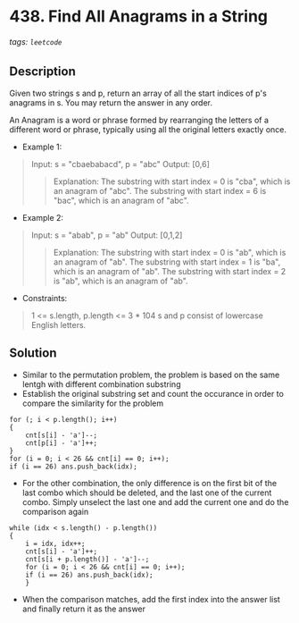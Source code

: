 # 438. Find All Anagrams in a String
###### tags: `leetcode`
## Description
Given two strings s and p, return an array of all the start indices of p's anagrams in s. You may return the answer in any order.

An Anagram is a word or phrase formed by rearranging the letters of a different word or phrase, typically using all the original letters exactly once.

- Example 1:
>Input: s = "cbaebabacd", p = "abc"
Output: [0,6]
>>Explanation:
The substring with start index = 0 is "cba", which is an anagram of "abc".
The substring with start index = 6 is "bac", which is an anagram of "abc".

- Example 2:
>Input: s = "abab", p = "ab"
Output: [0,1,2]
>>Explanation:
The substring with start index = 0 is "ab", which is an anagram of "ab".
The substring with start index = 1 is "ba", which is an anagram of "ab".
The substring with start index = 2 is "ab", which is an anagram of "ab".

- Constraints:

>1 <= s.length, p.length <= 3 * 104
s and p consist of lowercase English letters.

## Solution
- Similar to the permutation problem, the problem is based on the same lentgh with different combination substring
- Establish the original substring set and count the occurance in order to compare the similarity for the problem
```cpp=
for (; i < p.length(); i++)
{
    cnt[s[i] - 'a']--;
    cnt[p[i] - 'a']++;
}
for (i = 0; i < 26 && cnt[i] == 0; i++);
if (i == 26) ans.push_back(idx);
```
- For the other combination, the only difference is on the first bit of the last combo which should be deleted, and the last one of the current combo. Simply unselect the last one and add the current one and do the comparison again
```cpp=
while (idx < s.length() - p.length())
{
    i = idx, idx++;
    cnt[s[i] - 'a']++;
    cnt[s[i + p.length()] - 'a']--;
    for (i = 0; i < 26 && cnt[i] == 0; i++);
    if (i == 26) ans.push_back(idx);
    }
```
- When the comparison matches, add the first index into the answer list and finally return it as the answer
